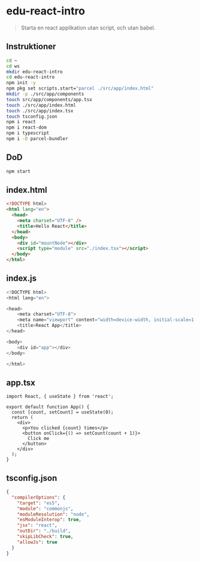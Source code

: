 # edu-react-intro

> Starta en react applikation utan script, och utan babel.

## Instruktioner

```bash
cd ~
cd ws
mkdir edu-react-intro
cd edu-react-intro
npm init -y
npm pkg set scripts.start="parcel ./src/app/index.html"
mkdir -p ./src/app/components
touch src/app/components/app.tsx
touch ./src/app/index.html
touch ./src/app/index.tsx
touch tsconfig.json
npm i react 
npm i react-dom 
npm i typescript 
npm i -D parcel-bundler
```

## DoD

```bash
npm start
```

## index.html

```html
<!DOCTYPE html>
<html lang="en">
  <head>
    <meta charset="UTF-8" />
    <title>Hello React</title>
  </head>
  <body>
    <div id="mountNode"></div>
    <script type="module" src="./index.tsx"></script>
  </body>
</html>
```


## index.js

```js
<!DOCTYPE html>
<html lang="en">

<head>
    <meta charset="UTF-8">
    <meta name="viewport" content="width=device-width, initial-scale=1.0">
    <title>React App</title>
</head>

<body>
    <div id="app"></div>
</body>

</html>
```

## app.tsx

```tsx
import React, { useState } from 'react';

export default function App() {
  const [count, setCount] = useState(0);
  return (
    <div>
      <p>You clicked {count} times</p>
      <button onClick={() => setCount(count + 1)}>
        Click me
      </button>
    </div>
  );
}
```

## tsconfig.json

```json
{
  "compilerOptions": {
    "target": "es5",
    "module": "commonjs",
    "moduleResolution": "node",
    "esModuleInterop": true,
    "jsx": "react",
    "outDir": "./build",
    "skipLibCheck": true,
    "allowJs": true
  }
}
```
